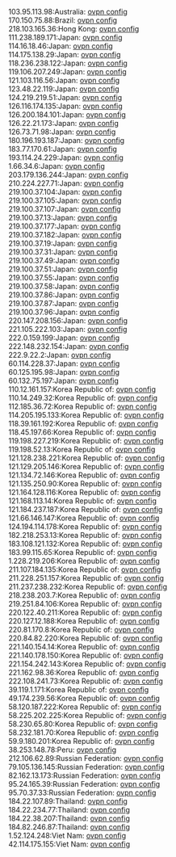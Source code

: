 103.95.113.98:Australia: [ovpn config](vpn/103_95_113_98.ovpn)  
170.150.75.88:Brazil: [ovpn config](vpn/170_150_75_88.ovpn)  
218.103.165.36:Hong Kong: [ovpn config](vpn/218_103_165_36.ovpn)  
111.238.189.171:Japan: [ovpn config](vpn/111_238_189_171.ovpn)  
114.16.18.46:Japan: [ovpn config](vpn/114_16_18_46.ovpn)  
114.175.138.29:Japan: [ovpn config](vpn/114_175_138_29.ovpn)  
118.236.238.122:Japan: [ovpn config](vpn/118_236_238_122.ovpn)  
119.106.207.249:Japan: [ovpn config](vpn/119_106_207_249.ovpn)  
121.103.116.56:Japan: [ovpn config](vpn/121_103_116_56.ovpn)  
123.48.22.119:Japan: [ovpn config](vpn/123_48_22_119.ovpn)  
124.219.219.51:Japan: [ovpn config](vpn/124_219_219_51.ovpn)  
126.116.174.135:Japan: [ovpn config](vpn/126_116_174_135.ovpn)  
126.200.184.101:Japan: [ovpn config](vpn/126_200_184_101.ovpn)  
126.22.21.173:Japan: [ovpn config](vpn/126_22_21_173.ovpn)  
126.73.71.98:Japan: [ovpn config](vpn/126_73_71_98.ovpn)  
180.196.193.187:Japan: [ovpn config](vpn/180_196_193_187.ovpn)  
183.77.170.61:Japan: [ovpn config](vpn/183_77_170_61.ovpn)  
193.114.24.229:Japan: [ovpn config](vpn/193_114_24_229.ovpn)  
1.66.34.6:Japan: [ovpn config](vpn/1_66_34_6.ovpn)  
203.179.136.244:Japan: [ovpn config](vpn/203_179_136_244.ovpn)  
210.224.227.71:Japan: [ovpn config](vpn/210_224_227_71.ovpn)  
219.100.37.104:Japan: [ovpn config](vpn/219_100_37_104.ovpn)  
219.100.37.105:Japan: [ovpn config](vpn/219_100_37_105.ovpn)  
219.100.37.107:Japan: [ovpn config](vpn/219_100_37_107.ovpn)  
219.100.37.13:Japan: [ovpn config](vpn/219_100_37_13.ovpn)  
219.100.37.177:Japan: [ovpn config](vpn/219_100_37_177.ovpn)  
219.100.37.182:Japan: [ovpn config](vpn/219_100_37_182.ovpn)  
219.100.37.19:Japan: [ovpn config](vpn/219_100_37_19.ovpn)  
219.100.37.31:Japan: [ovpn config](vpn/219_100_37_31.ovpn)  
219.100.37.49:Japan: [ovpn config](vpn/219_100_37_49.ovpn)  
219.100.37.51:Japan: [ovpn config](vpn/219_100_37_51.ovpn)  
219.100.37.55:Japan: [ovpn config](vpn/219_100_37_55.ovpn)  
219.100.37.58:Japan: [ovpn config](vpn/219_100_37_58.ovpn)  
219.100.37.86:Japan: [ovpn config](vpn/219_100_37_86.ovpn)  
219.100.37.87:Japan: [ovpn config](vpn/219_100_37_87.ovpn)  
219.100.37.96:Japan: [ovpn config](vpn/219_100_37_96.ovpn)  
220.147.208.156:Japan: [ovpn config](vpn/220_147_208_156.ovpn)  
221.105.222.103:Japan: [ovpn config](vpn/221_105_222_103.ovpn)  
222.0.159.199:Japan: [ovpn config](vpn/222_0_159_199.ovpn)  
222.148.232.154:Japan: [ovpn config](vpn/222_148_232_154.ovpn)  
222.9.22.2:Japan: [ovpn config](vpn/222_9_22_2.ovpn)  
60.114.228.37:Japan: [ovpn config](vpn/60_114_228_37.ovpn)  
60.125.195.98:Japan: [ovpn config](vpn/60_125_195_98.ovpn)  
60.132.75.197:Japan: [ovpn config](vpn/60_132_75_197.ovpn)  
110.12.161.157:Korea Republic of: [ovpn config](vpn/110_12_161_157.ovpn)  
110.14.249.32:Korea Republic of: [ovpn config](vpn/110_14_249_32.ovpn)  
112.185.36.72:Korea Republic of: [ovpn config](vpn/112_185_36_72.ovpn)  
114.205.195.133:Korea Republic of: [ovpn config](vpn/114_205_195_133.ovpn)  
118.39.161.192:Korea Republic of: [ovpn config](vpn/118_39_161_192.ovpn)  
118.45.197.66:Korea Republic of: [ovpn config](vpn/118_45_197_66.ovpn)  
119.198.227.219:Korea Republic of: [ovpn config](vpn/119_198_227_219.ovpn)  
119.198.52.13:Korea Republic of: [ovpn config](vpn/119_198_52_13.ovpn)  
121.128.238.221:Korea Republic of: [ovpn config](vpn/121_128_238_221.ovpn)  
121.129.205.146:Korea Republic of: [ovpn config](vpn/121_129_205_146.ovpn)  
121.134.72.146:Korea Republic of: [ovpn config](vpn/121_134_72_146.ovpn)  
121.135.250.90:Korea Republic of: [ovpn config](vpn/121_135_250_90.ovpn)  
121.164.128.116:Korea Republic of: [ovpn config](vpn/121_164_128_116.ovpn)  
121.168.113.14:Korea Republic of: [ovpn config](vpn/121_168_113_14.ovpn)  
121.184.237.187:Korea Republic of: [ovpn config](vpn/121_184_237_187.ovpn)  
121.66.146.147:Korea Republic of: [ovpn config](vpn/121_66_146_147.ovpn)  
124.194.114.178:Korea Republic of: [ovpn config](vpn/124_194_114_178.ovpn)  
182.218.253.13:Korea Republic of: [ovpn config](vpn/182_218_253_13.ovpn)  
183.108.121.132:Korea Republic of: [ovpn config](vpn/183_108_121_132.ovpn)  
183.99.115.65:Korea Republic of: [ovpn config](vpn/183_99_115_65.ovpn)  
1.228.219.206:Korea Republic of: [ovpn config](vpn/1_228_219_206.ovpn)  
211.107.184.135:Korea Republic of: [ovpn config](vpn/211_107_184_135.ovpn)  
211.228.251.157:Korea Republic of: [ovpn config](vpn/211_228_251_157.ovpn)  
211.237.238.232:Korea Republic of: [ovpn config](vpn/211_237_238_232.ovpn)  
218.238.203.7:Korea Republic of: [ovpn config](vpn/218_238_203_7.ovpn)  
219.251.84.106:Korea Republic of: [ovpn config](vpn/219_251_84_106.ovpn)  
220.122.40.211:Korea Republic of: [ovpn config](vpn/220_122_40_211.ovpn)  
220.127.12.188:Korea Republic of: [ovpn config](vpn/220_127_12_188.ovpn)  
220.81.170.8:Korea Republic of: [ovpn config](vpn/220_81_170_8.ovpn)  
220.84.82.220:Korea Republic of: [ovpn config](vpn/220_84_82_220.ovpn)  
221.140.154.14:Korea Republic of: [ovpn config](vpn/221_140_154_14.ovpn)  
221.140.178.150:Korea Republic of: [ovpn config](vpn/221_140_178_150.ovpn)  
221.154.242.143:Korea Republic of: [ovpn config](vpn/221_154_242_143.ovpn)  
221.162.98.36:Korea Republic of: [ovpn config](vpn/221_162_98_36.ovpn)  
222.108.241.73:Korea Republic of: [ovpn config](vpn/222_108_241_73.ovpn)  
39.119.1.171:Korea Republic of: [ovpn config](vpn/39_119_1_171.ovpn)  
49.174.239.56:Korea Republic of: [ovpn config](vpn/49_174_239_56.ovpn)  
58.120.187.222:Korea Republic of: [ovpn config](vpn/58_120_187_222.ovpn)  
58.225.202.225:Korea Republic of: [ovpn config](vpn/58_225_202_225.ovpn)  
58.230.65.80:Korea Republic of: [ovpn config](vpn/58_230_65_80.ovpn)  
58.232.181.70:Korea Republic of: [ovpn config](vpn/58_232_181_70.ovpn)  
59.9.180.201:Korea Republic of: [ovpn config](vpn/59_9_180_201.ovpn)  
38.253.148.78:Peru: [ovpn config](vpn/38_253_148_78.ovpn)  
212.106.62.89:Russian Federation: [ovpn config](vpn/212_106_62_89.ovpn)  
79.105.136.145:Russian Federation: [ovpn config](vpn/79_105_136_145.ovpn)  
82.162.13.173:Russian Federation: [ovpn config](vpn/82_162_13_173.ovpn)  
95.24.165.39:Russian Federation: [ovpn config](vpn/95_24_165_39.ovpn)  
95.70.37.33:Russian Federation: [ovpn config](vpn/95_70_37_33.ovpn)  
184.22.107.89:Thailand: [ovpn config](vpn/184_22_107_89.ovpn)  
184.22.234.77:Thailand: [ovpn config](vpn/184_22_234_77.ovpn)  
184.22.38.207:Thailand: [ovpn config](vpn/184_22_38_207.ovpn)  
184.82.246.87:Thailand: [ovpn config](vpn/184_82_246_87.ovpn)  
1.52.124.248:Viet Nam: [ovpn config](vpn/1_52_124_248.ovpn)  
42.114.175.155:Viet Nam: [ovpn config](vpn/42_114_175_155.ovpn)  
